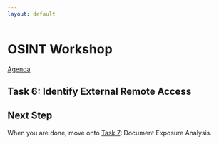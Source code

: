 ```yaml
---
layout: default
---
```


# OSINT Workshop
[Agenda](./index.md)

## Task 6: Identify External Remote Access





## Next Step

When you are done, move onto [Task 7](task7.md): Document Exposure Analysis.
